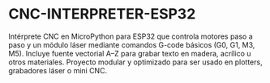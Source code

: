 # CNC-INTERPRETER-ESP32
Intérprete CNC en MicroPython para ESP32 que controla motores paso a paso y un módulo láser mediante comandos G-code básicos (G0, G1, M3, M5). Incluye fuente vectorial A–Z para grabar texto en madera, acrílico u otros materiales. Proyecto modular y optimizado para ser usado en plotters, grabadores láser o mini CNC.
